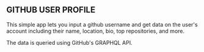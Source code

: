 ## GITHUB USER PROFILE

This simple app lets you input a github username and get data on the user's account including their name, location, bio, top repositories, and more.

The data is queried using GitHub's GRAPHQL API.
